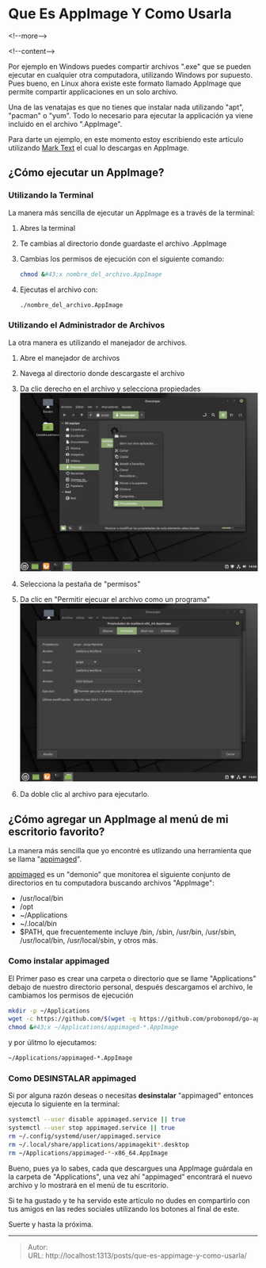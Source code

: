 # Que Es AppImage Y Como Usarla


&lt;!--more--&gt;

&lt;!--content--&gt;

Por ejemplo en Windows puedes compartir archivos &#34;.exe&#34; que se pueden ejecutar en cualquier otra computadora, utilizando Windows por supuesto. Pues bueno, en Linux ahora existe este formato llamado AppImage que permite compartir applicaciones en un solo archivo.

Una de las venatajas es que no tienes que instalar nada utilizando &#34;apt&#34;, &#34;pacman&#34; o &#34;yum&#34;. Todo lo necesario para ejecutar la applicación ya viene incluido en el archivo &#34;.AppImage&#34;.

Para darte un ejemplo, en este momento estoy escribiendo este artículo utilizando [Mark Text](https://marktext.app/) el cual lo descargas en AppImage.

## ¿Cómo ejecutar un AppImage?

### Utilizando la Terminal

La manera más sencilla de ejecutar un AppImage es a través de la terminal:

1. Abres la terminal

2. Te cambias al directorio donde guardaste el archivo .AppImage

3. Cambias los permisos de ejecución con el siguiente comando:

   ```bash
   chmod &#43;x nombre_del_archivo.AppImage
   ```

4. Ejecutas el archivo con:

   ```bash
   ./nombre_del_archivo.AppImage
   ```

### Utilizando el Administrador de Archivos

La otra manera es utilizando el manejador de archivos.

1. Abre el manejador de archivos

2. Navega al directorio donde descargaste el archivo

3. Da clic derecho en el archivo y selecciona propiedades
   ![imagen aqui](/images/posts/appimage/appimage-cambiar-propiedades.png)

4. Selecciona la pestaña de &#34;permisos&#34;

5. Da clic en &#34;Permitir ejecuar el archivo como un programa&#34;
   ![](/images/posts/appimage/appimage-permitir-ehjecutar-archivo.png)

6. Da doble clic al archivo para ejecutarlo.

## ¿Cómo agregar un AppImage al menú de mi escritorio favorito?

La manera más sencilla que yo encontré es utlizando una herramienta que se llama &#34;[appimaged](https://github.com/probonopd/go-appimage/blob/master/src/appimaged/README.md)&#34;.

[appimaged](https://github.com/probonopd/go-appimage/blob/master/src/appimaged/README.md) es un &#34;demonio&#34; que monitorea el siguiente conjunto de directorios en tu computadora buscando archivos &#34;AppImage&#34;:

- /usr/local/bin
- /opt
- ~/Applications
- ~/.local/bin
- $PATH, que frecuentemente incluye /bin, /sbin, /usr/bin, /usr/sbin, /usr/local/bin, /usr/local/sbin, y otros más.

### Como instalar appimaged

El Primer paso es crear una carpeta o directorio que se llame &#34;Applications&#34; debajo de nuestro directorio personal, después descargamos el archivo, le cambiamos los permisos de ejecución

```bash
mkdir -p ~/Applications
wget -c https://github.com/$(wget -q https://github.com/probonopd/go-appimage/releases -O - | grep &#34;appimaged-.*-x86_64.AppImage&#34; | head -n 1 | cut -d &#39;&#34;&#39; -f 2) -P ~/Applications/
chmod &#43;x ~/Applications/appimaged-*.AppImage
```

y por úlitmo lo ejecutamos:

```bash
~/Applications/appimaged-*.AppImage
```

### Como DESINSTALAR appimaged

Si por alguna razón deseas o necesitas **desinstalar** &#34;appimaged&#34; entonces ejecuta lo siguiente en la terminal:

```bash
systemctl --user disable appimaged.service || true
systemctl --user stop appimaged.service || true
rm ~/.config/systemd/user/appimaged.service
rm ~/.local/share/applications/appimagekit*.desktop
rm ~/Applications/appimaged-*-x86_64.AppImage
```

Bueno, pues ya lo sabes, cada que descargues una AppImage guárdala en la carpeta de &#34;Applications&#34;, una vez ahí &#34;appimaged&#34; encontrará el nuevo archivo y lo mostrará en el menú de tu escritorio.

Si te ha gustado y te ha servido este artículo no dudes en compartirlo con tus amigos en las redes sociales utilizando los botones al final de este.

Suerte y hasta la próxima.


---

> Autor:   
> URL: http://localhost:1313/posts/que-es-appimage-y-como-usarla/  

